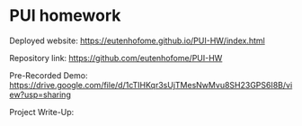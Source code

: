 # PUI homework

Deployed website: https://eutenhofome.github.io/PUI-HW/index.html

Repository link: https://github.com/eutenhofome/PUI-HW

Pre-Recorded Demo: https://drive.google.com/file/d/1cTIHKqr3sUjTMesNwMvu8SH23GPS6I8B/view?usp=sharing

Project Write-Up: 